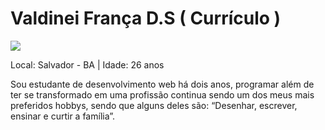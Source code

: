 # Valdinei França D.S ( Currículo )

<img src="https://avatars1.githubusercontent.com/u/3947490?v=3&s=80"/>

Local: Salvador - BA | Idade: 26 anos

<p>
Sou estudante de desenvolvimento web há dois anos, programar além de ter se transformado em uma profissão continua sendo um dos meus mais preferidos hobbys, sendo que alguns deles são: “Desenhar, escrever, ensinar e curtir a família”. 
</p>
